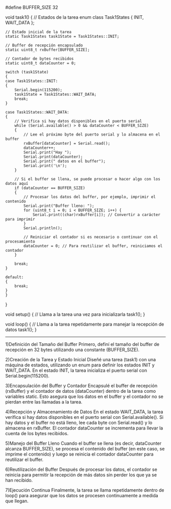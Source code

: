 #define BUFFER_SIZE 32

void task1()
{
    // Estados de la tarea
    enum class Task1States {
        INIT,
        WAIT_DATA
    };
    
    // Estado inicial de la tarea
    static Task1States task1State = Task1States::INIT;
    
    // Buffer de recepción encapsulado
    static uint8_t rxBuffer[BUFFER_SIZE];
    
    // Contador de bytes recibidos
    static uint8_t dataCounter = 0;

    switch (task1State)
    {
    case Task1States::INIT:
    {
        Serial.begin(115200);
        task1State = Task1States::WAIT_DATA;
        break;
    }

    case Task1States::WAIT_DATA:
    {
        // Verifica si hay datos disponibles en el puerto serial
        while (Serial.available() > 0 && dataCounter < BUFFER_SIZE)
        {
            // Lee el próximo byte del puerto serial y lo almacena en el buffer
            rxBuffer[dataCounter] = Serial.read();
            dataCounter++;
            Serial.print("Hay ");
            Serial.print(dataCounter);
            Serial.print(" datos en el buffer");
            Serial.print('\n');
        }

        // Si el buffer se llena, se puede procesar o hacer algo con los datos aquí
        if (dataCounter == BUFFER_SIZE)
        {
            // Procesar los datos del buffer, por ejemplo, imprimir el contenido
            Serial.print("Buffer lleno: ");
            for (uint8_t i = 0; i < BUFFER_SIZE; i++) {
                Serial.print((char)rxBuffer[i]); // Convertir a carácter para imprimir
            }
            Serial.println();

            // Reiniciar el contador si es necesario o continuar con el procesamiento
            dataCounter = 0; // Para reutilizar el buffer, reiniciamos el contador
        }
        
        break;
    }

    default:
    {
        break;
    }
    }
}

void setup()
{
    // Llama a la tarea una vez para inicializarla
    task1();
}

void loop()
{
    // Llama a la tarea repetidamente para manejar la recepción de datos
    task1();
}

----------------------------------------------------------------------------

1)Definición del Tamaño del Buffer
Primero, definí el tamaño del buffer de recepción en 32 bytes utilizando una constante (BUFFER_SIZE).

2)Creación de la Tarea y Estado Inicial
Diseñé una tarea (task1) con una máquina de estados, utilizando un enum para definir los estados INIT y WAIT_DATA. En el estado INIT, la tarea inicializa el puerto serial con Serial.begin(115200).

3)Encapsulación del Buffer y Contador
Encapsulé el buffer de recepción (rxBuffer) y el contador de datos (dataCounter) dentro de la tarea como variables static. Esto asegura que los datos en el buffer y el contador no se pierdan entre las llamadas a la tarea.

4)Recepción y Almacenamiento de Datos
En el estado WAIT_DATA, la tarea verifica si hay datos disponibles en el puerto serial con Serial.available(). Si hay datos y el buffer no está lleno, lee cada byte con Serial.read() y lo almacena en rxBuffer. El contador dataCounter se incrementa para llevar la cuenta de los bytes recibidos.

5)Manejo del Buffer Lleno
Cuando el buffer se llena (es decir, dataCounter alcanza BUFFER_SIZE), se procesa el contenido del buffer (en este caso, se imprime el contenido) y luego se reinicia el contador dataCounter para reutilizar el buffer.

6)Reutilización del Buffer
Después de procesar los datos, el contador se reinicia para permitir la recepción de más datos sin perder los que ya se han recibido.

7)Ejecución Continua
Finalmente, la tarea se llama repetidamente dentro de loop() para asegurar que los datos se procesen continuamente a medida que llegan.